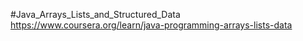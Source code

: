 #Java_Arrays_Lists_and_Structured_Data
https://www.coursera.org/learn/java-programming-arrays-lists-data
